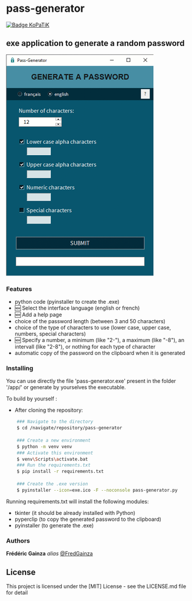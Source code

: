 # pass-generator

[![Badge KoPaTiK](https://img.shields.io/badge/KoPaTiK-Agency-blue)](https://fgainza.fr)

## exe application to generate a random password

![pass-generator](app/demo-pass-generator.gif)

### Features

- python code (pyinstaller to create the .exe)
- 🆕 Select the interface language (english or french)
- 🆕 Add a help page
- choice of the password length (between 3 and 50 characters)
- choice of the type of characters to use (lower case, upper case, numbers, special characters)
- 🆕 Specify a number, a minimum (like "2-"), a maximum (like "-8"), an intervall (like "2-8"), or nothing for each type of character
- automatic copy of the password on the clipboard when it is generated

### Installing

You can use directly the file 'pass-generator.exe' present in the folder '/app/' or generate by yourselves the executable.

To build by yourself :

- After cloning the repository:

```bash
    ### Navigate to the directory
    $ cd /navigate/repository/pass-generator
	
    ### Create a new environment
    $ python -m venv venv 
    ### Activate this environment
    $ venv\Scripts\activate.bat
    ### Run the requirements.txt
    $ pip install -r requirements.txt
	
    ### Create the .exe version
    $ pyinstaller --icon=exe.ico -F --noconsole pass-generator.py
```

Running requirements.txt will install the following modules:

- tkinter (it should be already installed with Python)
- pyperclip (to copy the generated password to the clipboard)
- pyinstaller (to generate the .exe)

### Authors

**Frédéric Gainza** _alias_ [@FredGainza](https://fgainza.fr)

## License

This project is licensed under the [MIT] License - see the LICENSE.md file for detail
